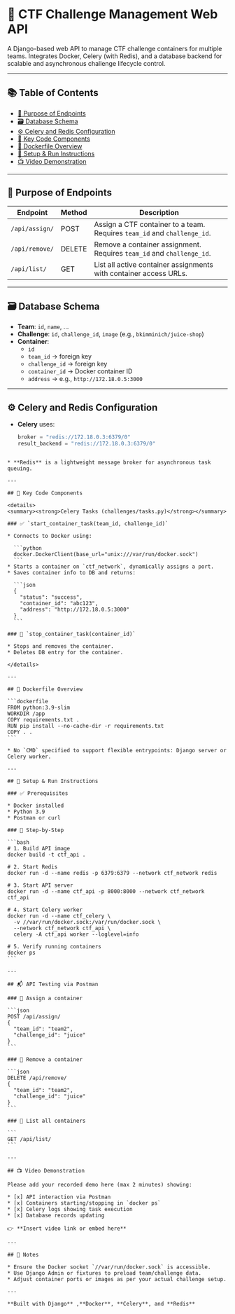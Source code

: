 
# 🚩 CTF Challenge Management Web API

A Django-based web API to manage CTF challenge containers for multiple teams. Integrates Docker, Celery (with Redis), and a database backend for scalable and asynchronous challenge lifecycle control.

---

## 📚 Table of Contents
- [🔗 Purpose of Endpoints](#-purpose-of-endpoints)
- [🗃️ Database Schema](#️-database-schema)
- [⚙️ Celery and Redis Configuration](#️-celery-and-redis-configuration)
- [🔧 Key Code Components](#-key-code-components)
- [🐳 Dockerfile Overview](#-dockerfile-overview)
- [🚀 Setup & Run Instructions](#-setup--run-instructions)
- [📺 Video Demonstration](#-video-demonstration)

---

## 🔗 Purpose of Endpoints

| Endpoint            | Method | Description                                                                 |
|---------------------|--------|-----------------------------------------------------------------------------|
| `/api/assign/`      | POST   | Assign a CTF container to a team. Requires `team_id` and `challenge_id`.   |
| `/api/remove/`      | DELETE | Remove a container assignment. Requires `team_id` and `challenge_id`.      |
| `/api/list/`        | GET    | List all active container assignments with container access URLs.          |

---

## 🗃️ Database Schema

- **Team**: `id`, `name`, ...
- **Challenge**: `id`, `challenge_id`, `image` (e.g., `bkimminich/juice-shop`)
- **Container**:
  - `id`
  - `team_id` → foreign key
  - `challenge_id` → foreign key
  - `container_id` → Docker container ID
  - `address` → e.g., `http://172.18.0.5:3000`

---

## ⚙️ Celery and Redis Configuration

- **Celery** uses:
  ```python
  broker = "redis://172.18.0.3:6379/0"
  result_backend = "redis://172.18.0.3:6379/0"
````

* **Redis** is a lightweight message broker for asynchronous task queuing.

---

## 🔧 Key Code Components

<details>
<summary><strong>Celery Tasks (challenges/tasks.py)</strong></summary>

### ✅ `start_container_task(team_id, challenge_id)`

* Connects to Docker using:

  ```python
  docker.DockerClient(base_url="unix:///var/run/docker.sock")
  ```
* Starts a container on `ctf_network`, dynamically assigns a port.
* Saves container info to DB and returns:

  ```json
  {
    "status": "success",
    "container_id": "abc123",
    "address": "http://172.18.0.5:3000"
  }
  ```

### 🛑 `stop_container_task(container_id)`

* Stops and removes the container.
* Deletes DB entry for the container.

</details>

---

## 🐳 Dockerfile Overview

```dockerfile
FROM python:3.9-slim
WORKDIR /app
COPY requirements.txt .
RUN pip install --no-cache-dir -r requirements.txt
COPY . .
```

* No `CMD` specified to support flexible entrypoints: Django server or Celery worker.

---

## 🚀 Setup & Run Instructions

### ✅ Prerequisites

* Docker installed
* Python 3.9
* Postman or curl

### 🔨 Step-by-Step

```bash
# 1. Build API image
docker build -t ctf_api .

# 2. Start Redis
docker run -d --name redis -p 6379:6379 --network ctf_network redis

# 3. Start API server
docker run -d --name ctf_api -p 8000:8000 --network ctf_network ctf_api

# 4. Start Celery worker
docker run -d --name ctf_celery \
  -v //var/run/docker.sock:/var/run/docker.sock \
  --network ctf_network ctf_api \
  celery -A ctf_api worker --loglevel=info

# 5. Verify running containers
docker ps
```

---

## 📬 API Testing via Postman

### 📌 Assign a container

```json
POST /api/assign/
{
  "team_id": "team2",
  "challenge_id": "juice"
}
```

### 📌 Remove a container

```json
DELETE /api/remove/
{
  "team_id": "team2",
  "challenge_id": "juice"
}
```

### 📌 List all containers

```
GET /api/list/
```

---

## 📺 Video Demonstration

Please add your recorded demo here (max 2 minutes) showing:

* [x] API interaction via Postman
* [x] Containers starting/stopping in `docker ps`
* [x] Celery logs showing task execution
* [x] Database records updating

👉 **Insert video link or embed here**

---

## 📝 Notes

* Ensure the Docker socket `//var/run/docker.sock` is accessible.
* Use Django Admin or fixtures to preload team/challenge data.
* Adjust container ports or images as per your actual challenge setup.

---

**Built with Django** ,**Docker**, **Celery**, and **Redis**

